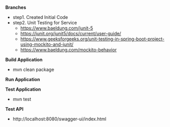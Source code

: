 **Branches**
- step1. Created Initial Code
- step2. Unit Testing for Service
  - https://www.baeldung.com/junit-5
  - https://junit.org/junit5/docs/current/user-guide/
  - https://www.geeksforgeeks.org/unit-testing-in-spring-boot-project-using-mockito-and-junit/
  - https://www.baeldung.com/mockito-behavior

**Build Application**
- mvn clean package

**Run Application**

**Test Application**
- mvn test

**Test API**
- http://localhost:8080/swagger-ui/index.html